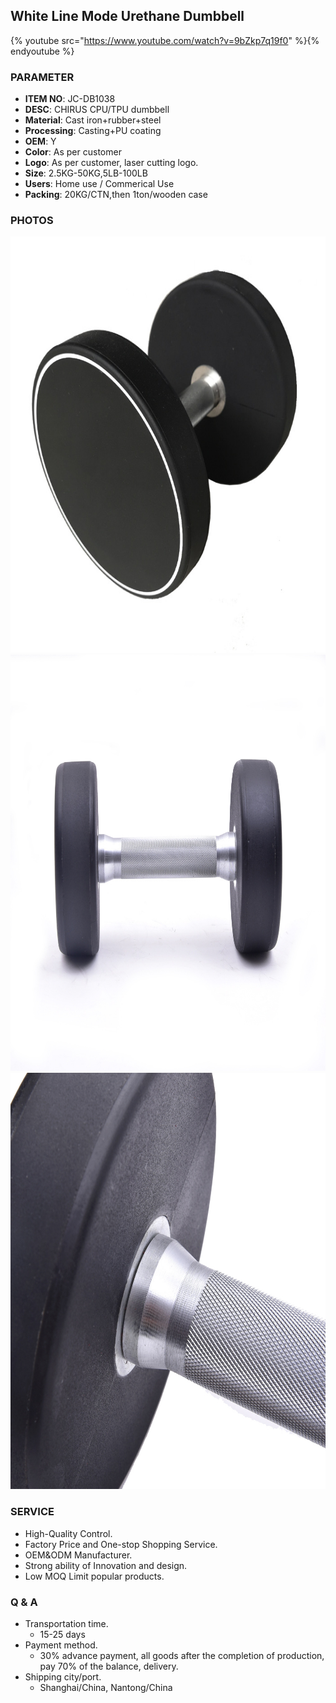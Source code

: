 ## White Line Mode Urethane Dumbbell 

{% youtube src="https://www.youtube.com/watch?v=9bZkp7q19f0" %}{% endyoutube %}

### PARAMETER 
* **ITEM NO**: JC-DB1038
* **DESC**: CHIRUS CPU/TPU dumbbell
* **Material**: Cast iron+rubber+steel
* **Processing**: Casting+PU coating
* **OEM**: Y
* **Color**: As per customer
* **Logo**: As per customer, laser cutting logo.
* **Size**: 2.5KG-50KG,5LB-100LB
* **Users**: Home use / Commerical Use
* **Packing**: 20KG/CTN,then 1ton/wooden case

### PHOTOS 
<img src="/imgs/DB/JC-DB1038/round_white_line_db1038.jpg" width="666px" height="666px" />
<img src="/imgs/DB/JC-DB1031/front_without_logo.jpg" width="666px" height="666px" />
<img src="/imgs/DB/JC-DB1031/dumbbell_handle_details.jpg" width="666px" height="666px" />

### SERVICE
* High-Quality Control.
* Factory Price and One-stop Shopping Service.
* OEM&ODM Manufacturer.
* Strong ability of Innovation and design.
* Low MOQ Limit popular products.

### Q & A
* Transportation time.
    * 15-25 days
* Payment method.
    * 30% advance payment, all goods after the completion of production, pay 70% of the balance, delivery.
* Shipping city/port.
    * Shanghai/China, Nantong/China